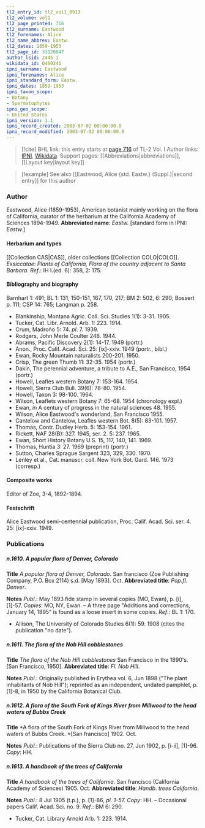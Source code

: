 ```yaml
---
tl2_entry_id: tl2_vol1_0913
tl2_volume: vol1
tl2_page_printed: 716
tl2_surname: Eastwood
tl2_forenames: Alice
tl2_name_abbrev: Eastw.
tl2_dates: 1859-1953
tl2_page_id: 33120847
author_lsid: 2445-1
wikidata_id: Q460241
ipni_surname: Eastwood
ipni_forenames: Alice
ipni_standard_form: Eastw.
ipni_dates: 1859-1953
ipni_taxon_scope: 
- Botany
- Spermatophytes
ipni_geo_scope: 
- United States
ipni_version: 1.1
ipni_record_created: 2003-07-02 00:00:00.0
ipni_record_modified: 2003-07-02 00:00:00.0
---
```


> [!cite] BHL link: this entry starts at [page 716](https://www.biodiversitylibrary.org/page/33120847) of TL-2 Vol. I
> Author links: [IPNI](https://www.ipni.org/a/2445-1), [Wikidata](https://www.wikidata.org/wiki/Q460241). Support pages: [[Abbreviations|abbreviations]], [[Layout key|layout key]]

> [!example] See also [[Eastwood, Alice {std. Eastw.} (Suppl.)|second entry]] for this author

### Author

Eastwood, Alice (1859-1953), American botanist mainly working on the flora of California, curator of the herbarium at the California Academy of Sciences 1894-1949. 
**Abbreviated name**: *Eastw.* \[standard form in IPNI: *Eastw.*\]

#### Herbarium and types

[[Collection CAS|CAS]], older collections [[Collection COLO|COLO]].
*Exsiccatae*: *Plants of California, Flora of the country adjacent to Santa Barbara.*
*Ref*.: IH I.(ed. 6): 358, 2: 175.

#### Bibliography and biography

Barnhart 1: 491; BL 1: 131, 150-151, 167, 170, 217; BM 2: 502, 6: 290; Bossert p. 111; CSP 14: 765; Langman p. 258.
- Blankinship, Montana Agric. Coll. Sci. Studies 1(1): 3-31. 1905.
- Tucker, Cat. Libr. Arnold. Arb. 1: 223. 1914.
- Crum, Madroño 5: 74. *pl*. 7. 1939.
- Rodgers, John Merle Coulter 248. 1944.
- Abrams, Pacific Discovery 2(1): 14-17. 1949 (portr.)
- Anon., Proc. Calif. Acad. Sci. 25: \[ix\]-xxiv. 1949 (portr., bibl.)
- Ewan, Rocky Mountain naturalists 200-201. 1950.
- Crisp, The green Thumb 11: 32-35. 1954 (portr.)
- Dakin, The perennial adventure, a tribute to A.E., San Francisco, 1954 (portr.)
- Howell, Leafles western Botany 7: 153-164. 1954.
- Howell, Sierra Club Bull. 39(6): 78-80. 1954.
- Howell, Taxon 3: 98-100. 1964.
- Wilson, Leaflets western Botany 7: 65-68. 1954 (chronology expl.)
- Ewan, *in* A century of progress in the natural sciences 48. 1955.
- Wilson, Alice Eastwood's wonderland, San Francisco 1955.
- Cantelow and Cantelow, Leafles western Bot. 8(5): 83-101. 1957.
- Thomas, Contr. Dudley Herb. 5: 153-154. 1961.
- Rickett, NAF 28(B): 327. 1945, ser. 2. 5: 237. 1965.
- Ewan, Short History Botany U.S. 15, 117, 140, 141. 1969.
- Thomas, Huntia 3: 27. 1969 (preprint) (portr.)
- Sutton, Charles Sprague Sargent 323, 329, 330. 1970.
- Lenley et al., Cat. manuscr. coll. New York Bot. Gard. 146. 1973 (corresp.)

#### Composite works

Editor of Zoe, 3-4, 1892-1894.

#### Festschrift

Alice Eastwood semi-centennial publication, Proc. Calif. Acad. Sci. ser. 4. 25: \[ix\]-xxiv. 1949.

### Publications

##### n.1610. A popular flora of Denver, Colorado

**Title**
*A popular flora of Denver, Colorado*. San francisco (Zoe Publishing Company, P.O. Box 2114) s.d. \[May 1893\]. Oct.
**Abbreviated title**: *Pop.fl. Denver*.

**Notes**
*Publ*.: May 1893 fide stamp in several copies (MO, Ewan), p. \[i\], \[1\]-57. *Copies*: MO, NY, Ewan. – A three page "Additions and corrections, January 14, 1895" is found as a loose insert in some copies.
*Ref*.: BL 1: 170.
- Allison, The University of Colorado Studies 6(1): 59. 1908 (cites the publication "no date").

##### n.1611. The flora of the Nob Hill cobblestones

**Title**
*The flora of the Nob Hill cobblestones* San Francisco in the 1890's. \[San Francisco, 1950\].
**Abbreviated title**: *Fl. Nob Hill*.

**Notes**
*Publ*.: Originally published in Erythea vol. 6, Jun 1898 ("The plant inhabitants of Nob Hill"); reprinted as an independent, undated pamphlet, p. \[1\]-8, in 1950 by the California Botanical Club.

##### n.1612. A flora of the South Fork of Kings River from Millwood to the head waters of Bubbs Creek

**Title**
*A flora of the South Fork of Kings River from Millwood to the head waters of Bubbs Creek. *\[San francisco\] 1902. Oct.

**Notes**
*Publ*.: Publications of the Sierra Club no. 27, Jun 1902, p. \[i-ii\], \[1\]-96. *Copy*: HH.

##### n.1613. A handbook of the trees of California

**Title**
*A handbook of the trees of California*. San francisco (California Academy of Sciences) 1905. Oct.
**Abbreviated title**: *Handb. trees California*.

**Notes**
*Publ*.: 8 Jul 1905 (t.p.), p. \[1\]-86, *pl. 1-57. Copy*: HH. – Occasional papers Calif. Acad. Sci. no. 9.
*Ref*.: BM 6: 290.
- Tucker, Cat. Library Arnold Arb. 1: 223. 1914.

